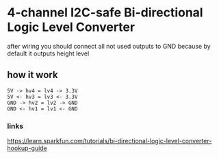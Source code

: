 # 4-channel I2C-safe Bi-directional Logic Level Converter

after wiring you should connect all not used outputs to GND because by default it outputs height level

## how it work

```
5V -> hv4 = lv4 -> 3.3V
5V <- hv3 = lv3 <- 3.3V
GND -> hv2 = lv2 -> GND
GND <- hv1 = lv1 <- GND
```

### links

https://learn.sparkfun.com/tutorials/bi-directional-logic-level-converter-hookup-guide
